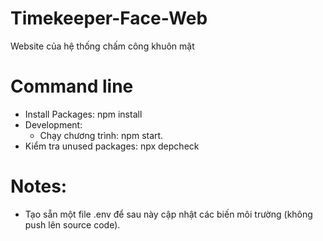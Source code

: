 # Timekeeper-Face-Web
Website của hệ thống chấm công khuôn mặt

# Command line
- Install Packages: npm install
- Development:
    - Chạy chương trình: npm start.
- Kiểm tra unused packages: npx depcheck

# Notes:
- Tạo sẵn một file .env để sau này cập nhật các biến môi trường (không push lên source code).